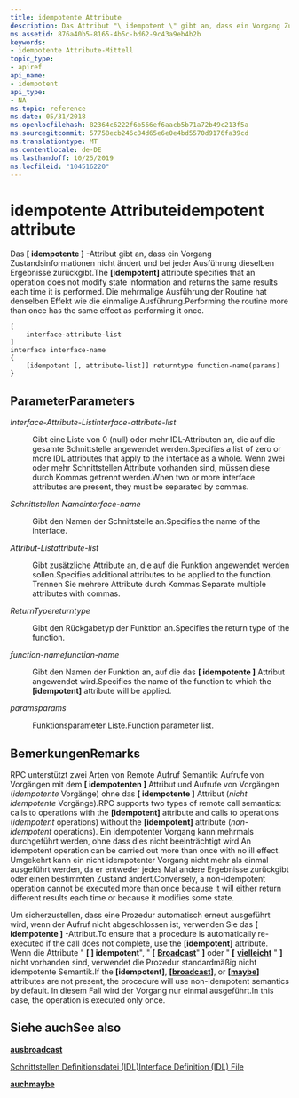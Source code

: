 ```yaml
---
title: idempotente Attribute
description: Das Attribut "\ idempotent \" gibt an, dass ein Vorgang Zustandsinformationen nicht ändert und bei jeder Ausführung die gleichen Ergebnisse zurückgibt. Die mehrmalige Ausführung der Routine hat denselben Effekt wie die einmalige Ausführung.
ms.assetid: 876a40b5-8165-4b5c-bd62-9c43a9eb4b2b
keywords:
- idempotente Attribute-Mittell
topic_type:
- apiref
api_name:
- idempotent
api_type:
- NA
ms.topic: reference
ms.date: 05/31/2018
ms.openlocfilehash: 82364c6222f6b566ef6aacb5b71a72b49c213f5a
ms.sourcegitcommit: 57758ecb246c84d65e6e0e4bd5570d9176fa39cd
ms.translationtype: MT
ms.contentlocale: de-DE
ms.lasthandoff: 10/25/2019
ms.locfileid: "104516220"
---
```

# <a name="idempotent-attribute"></a><span data-ttu-id="7ec2e-105">idempotente Attribute</span><span class="sxs-lookup"><span data-stu-id="7ec2e-105">idempotent attribute</span></span>

<span data-ttu-id="7ec2e-106">Das **\[ idempotente \]** -Attribut gibt an, dass ein Vorgang Zustandsinformationen nicht ändert und bei jeder Ausführung dieselben Ergebnisse zurückgibt.</span><span class="sxs-lookup"><span data-stu-id="7ec2e-106">The **\[idempotent\]** attribute specifies that an operation does not modify state information and returns the same results each time it is performed.</span></span> <span data-ttu-id="7ec2e-107">Die mehrmalige Ausführung der Routine hat denselben Effekt wie die einmalige Ausführung.</span><span class="sxs-lookup"><span data-stu-id="7ec2e-107">Performing the routine more than once has the same effect as performing it once.</span></span>

``` syntax
[
    interface-attribute-list
] 
interface interface-name 
{
    [idempotent [, attribute-list]] returntype function-name(params)
}
```

## <a name="parameters"></a><span data-ttu-id="7ec2e-108">Parameter</span><span class="sxs-lookup"><span data-stu-id="7ec2e-108">Parameters</span></span>

<dl> <dt>

<span data-ttu-id="7ec2e-109">*Interface-Attribute-List*</span><span class="sxs-lookup"><span data-stu-id="7ec2e-109">*interface-attribute-list*</span></span> 
</dt> <dd>

<span data-ttu-id="7ec2e-110">Gibt eine Liste von 0 (null) oder mehr IDL-Attributen an, die auf die gesamte Schnittstelle angewendet werden.</span><span class="sxs-lookup"><span data-stu-id="7ec2e-110">Specifies a list of zero or more IDL attributes that apply to the interface as a whole.</span></span> <span data-ttu-id="7ec2e-111">Wenn zwei oder mehr Schnittstellen Attribute vorhanden sind, müssen diese durch Kommas getrennt werden.</span><span class="sxs-lookup"><span data-stu-id="7ec2e-111">When two or more interface attributes are present, they must be separated by commas.</span></span>

</dd> <dt>

<span data-ttu-id="7ec2e-112">*Schnittstellen Name*</span><span class="sxs-lookup"><span data-stu-id="7ec2e-112">*interface-name*</span></span> 
</dt> <dd>

<span data-ttu-id="7ec2e-113">Gibt den Namen der Schnittstelle an.</span><span class="sxs-lookup"><span data-stu-id="7ec2e-113">Specifies the name of the interface.</span></span>

</dd> <dt>

<span data-ttu-id="7ec2e-114">*Attribut-List*</span><span class="sxs-lookup"><span data-stu-id="7ec2e-114">*attribute-list*</span></span> 
</dt> <dd>

<span data-ttu-id="7ec2e-115">Gibt zusätzliche Attribute an, die auf die Funktion angewendet werden sollen.</span><span class="sxs-lookup"><span data-stu-id="7ec2e-115">Specifies additional attributes to be applied to the function.</span></span> <span data-ttu-id="7ec2e-116">Trennen Sie mehrere Attribute durch Kommas.</span><span class="sxs-lookup"><span data-stu-id="7ec2e-116">Separate multiple attributes with commas.</span></span>

</dd> <dt>

<span data-ttu-id="7ec2e-117">*ReturnType*</span><span class="sxs-lookup"><span data-stu-id="7ec2e-117">*returntype*</span></span> 
</dt> <dd>

<span data-ttu-id="7ec2e-118">Gibt den Rückgabetyp der Funktion an.</span><span class="sxs-lookup"><span data-stu-id="7ec2e-118">Specifies the return type of the function.</span></span>

</dd> <dt>

<span data-ttu-id="7ec2e-119">*function-name*</span><span class="sxs-lookup"><span data-stu-id="7ec2e-119">*function-name*</span></span> 
</dt> <dd>

<span data-ttu-id="7ec2e-120">Gibt den Namen der Funktion an, auf die das **\[ idempotente \]** Attribut angewendet wird.</span><span class="sxs-lookup"><span data-stu-id="7ec2e-120">Specifies the name of the function to which the **\[idempotent\]** attribute will be applied.</span></span>

</dd> <dt>

<span data-ttu-id="7ec2e-121">*params*</span><span class="sxs-lookup"><span data-stu-id="7ec2e-121">*params*</span></span> 
</dt> <dd>

<span data-ttu-id="7ec2e-122">Funktionsparameter Liste.</span><span class="sxs-lookup"><span data-stu-id="7ec2e-122">Function parameter list.</span></span>

</dd> </dl>

## <a name="remarks"></a><span data-ttu-id="7ec2e-123">Bemerkungen</span><span class="sxs-lookup"><span data-stu-id="7ec2e-123">Remarks</span></span>

<span data-ttu-id="7ec2e-124">RPC unterstützt zwei Arten von Remote Aufruf Semantik: Aufrufe von Vorgängen mit dem **\[ idempotenten \]** Attribut und Aufrufe von Vorgängen (*idempotente* Vorgänge) ohne das **\[ idempotente \]** Attribut (*nicht idempotente* Vorgänge).</span><span class="sxs-lookup"><span data-stu-id="7ec2e-124">RPC supports two types of remote call semantics: calls to operations with the **\[idempotent\]** attribute and calls to operations (*idempotent* operations) without the **\[idempotent\]** attribute (*non-idempotent* operations).</span></span> <span data-ttu-id="7ec2e-125">Ein idempotenter Vorgang kann mehrmals durchgeführt werden, ohne dass dies nicht beeinträchtigt wird.</span><span class="sxs-lookup"><span data-stu-id="7ec2e-125">An idempotent operation can be carried out more than once with no ill effect.</span></span> <span data-ttu-id="7ec2e-126">Umgekehrt kann ein nicht idempotenter Vorgang nicht mehr als einmal ausgeführt werden, da er entweder jedes Mal andere Ergebnisse zurückgibt oder einen bestimmten Zustand ändert.</span><span class="sxs-lookup"><span data-stu-id="7ec2e-126">Conversely, a non-idempotent operation cannot be executed more than once because it will either return different results each time or because it modifies some state.</span></span>

<span data-ttu-id="7ec2e-127">Um sicherzustellen, dass eine Prozedur automatisch erneut ausgeführt wird, wenn der Aufruf nicht abgeschlossen ist, verwenden Sie das **\[ idempotente \]** -Attribut.</span><span class="sxs-lookup"><span data-stu-id="7ec2e-127">To ensure that a procedure is automatically re-executed if the call does not complete, use the **\[idempotent\]** attribute.</span></span> <span data-ttu-id="7ec2e-128">Wenn die Attribute " **\[ \] idempotent**", " **\[** [**Broadcast**](broadcast.md)" **\]** oder " **\[** [**vielleicht**](maybe.md) " **\]** nicht vorhanden sind, verwendet die Prozedur standardmäßig nicht idempotente Semantik.</span><span class="sxs-lookup"><span data-stu-id="7ec2e-128">If the **\[idempotent\]**, **\[**[**broadcast**](broadcast.md)**\]**, or **\[**[**maybe**](maybe.md)**\]** attributes are not present, the procedure will use non-idempotent semantics by default.</span></span> <span data-ttu-id="7ec2e-129">In diesem Fall wird der Vorgang nur einmal ausgeführt.</span><span class="sxs-lookup"><span data-stu-id="7ec2e-129">In this case, the operation is executed only once.</span></span>

## <a name="see-also"></a><span data-ttu-id="7ec2e-130">Siehe auch</span><span class="sxs-lookup"><span data-stu-id="7ec2e-130">See also</span></span>

<dl> <dt>

[<span data-ttu-id="7ec2e-131">**aus**</span><span class="sxs-lookup"><span data-stu-id="7ec2e-131">**broadcast**</span></span>](broadcast.md)
</dt> <dt>

[<span data-ttu-id="7ec2e-132">Schnittstellen Definitionsdatei (IDL)</span><span class="sxs-lookup"><span data-stu-id="7ec2e-132">Interface Definition (IDL) File</span></span>](interface-definition-idl-file.md)
</dt> <dt>

[<span data-ttu-id="7ec2e-133">**auch**</span><span class="sxs-lookup"><span data-stu-id="7ec2e-133">**maybe**</span></span>](maybe.md)
</dt> </dl>

 

 




